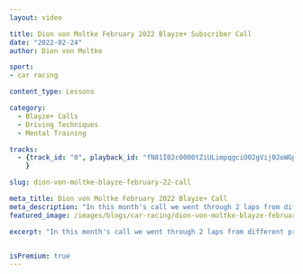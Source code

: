 ```yaml
---
layout: video

title: Dion von Moltke February 2022 Blayze+ Subscriber Call
date: "2022-02-24"
author: Dion von Moltke

sport:
- car racing

content_type: Lessons

category:
  - Blayze+ Calls
  - Driving Techniques
  - Mental Training

tracks:
  - {track_id: "0", playback_id: "fN81I02c0000tZiULimpqgciO02gVij02oWGpXUKjyFz01O2I", lesson_name: "Dion von Moltke February 2022 Blayze+ Subscriber Call", lesson_desc: "In this month's call we went through 2 laps from different pro drivers and discussed in-depth what they did well and what they could have improved. The major areas we focused in on were: <br /><li>How the pros knew what their priorities were in each corner</li><li>How they adapted their technique to the race track</li><li>Different braking techniques to adjust how you want to adjust the platform of the car.</li> <br /><br /> We also focused in on Lime Rock Park and Watkins Glen on this call.<br /> <li> The exceptions to the rule... When we are okay with early throttle application?</li>"
	}

slug: dion-von-moltke-blayze-february-22-call

meta_title: Dion von Moltke February 2022 Blayze+ Call
meta_description: "In this month's call we went through 2 laps from different pro drivers and discussed in-depth what they did well and what they could have improved. The major areas we focused in on were: <br />- How the pros knew what their priorities were in each corner <br />- How they adapted their technique to the race track <br />- Different braking techniques to adjust how you want to adjust the platform of the car. <br /><br /> We also focused in on Lime Rock Park and Watkins Glen on this call.<br /> - The exceptions to the rule... When we are okay with early throttle application?"
featured_image: /images/blogs/car-racing/dion-von-moltke-blayze-february-22-call.jpg

excerpt: "In this month's call we went through 2 laps from different pro drivers and discussed in-depth what they did well and what they could have improved. The major areas we focused in on were: <br />- How the pros knew what their priorities were in each corner <br />- How they adapted their technique to the race track <br />- Different braking techniques to adjust how you want to adjust the platform of the car. <br /><br /> We also focused in on Lime Rock Park and Watkins Glen on this call.<br /> - The exceptions to the rule... When we are okay with early throttle application?"


isPremium: true
---
```

